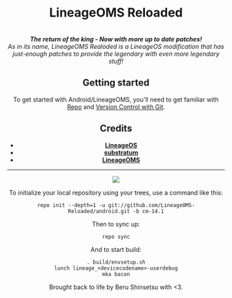 <div align="center">
<h1>LineageOMS Reloaded</h1>
</br>
<strong><i> The return of the king - Now with more up to date patches! </i></strong>
</br>
<i> As in its name, LineageOMS Realoded is a LineageOS modification that has just-enough patches to provide the legendary with even more legendary stuff! </i>
</br>

Getting started
---------------
To get started with Android/LineageOMS, you'll need to get
familiar with [Repo](https://source.android.com/source/using-repo.html) and [Version Control with Git](https://source.android.com/source/version-control.html).
  
Credits
-------
- [**LineageOS**](https://github.com/LineageOS)
- [**substratum**](https://github.com/substratum)
- [**LineageOMS**](https://github.com/LineageOMS)
*********
<a href="https://twitter.com/WindowZ414">
<img src="https://img.shields.io/badge/Developer-Twitter-blue?style=for-the-badge">
</a>

To initialize your local repository using your trees, use a command like this:  
```
repo init --depth=1 -u git://github.com/LineageOMS-Reloaded/android.git -b cm-14.1
```
Then to sync up:
```
repo sync
```
And to start build:
```
. build/envsetup.sh
lunch lineage_<devicecodename>-userdebug
mka bacon
```

Brought back to life by Beru Shinsetsu with <3.
